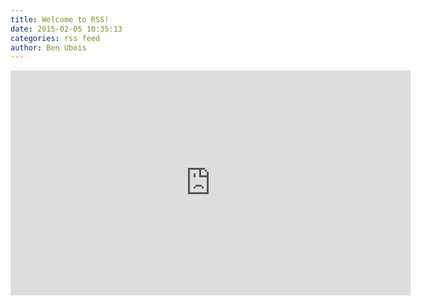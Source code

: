 ```yaml
---
title: Welcome to RSS!
date: 2015-02-05 10:35:13
categories: rss feed
author: Ben Ubois
---
```


<iframe src="https://embed-ssl.ted.com/talks/ben_ambridge_10_myths_about_psychology_debunked.html" width="640" height="360" frameborder="0" scrolling="no" webkitAllowFullScreen mozallowfullscreen allowFullScreen></iframe>
